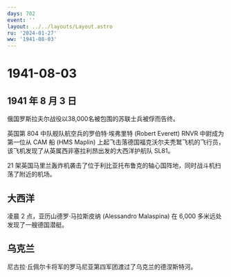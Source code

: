 ```yaml
---
days: 702
event: ''
layout: ../../layouts/Layout.astro
ru: '2024-01-27'
ww: '1941-08-03'
---
```


# 1941-08-03

## 1941 年 8 月 3 日

俄国罗斯拉夫尔战役以38,000名被包围的苏联士兵被俘而告终。

英国第 804 中队舰队航空兵的罗伯特·埃弗里特 (Robert Everett) RNVR
中尉成为第一位从 CAM 船 (HMS Maplin)
上起飞击落德国福克沃尔夫秃鹫飞机的飞行员，该飞机发现了从英属西非塞拉利昂出发的大西洋护航队
SL81。

21
架英国马里兰轰炸机袭击了位于利比亚托布鲁克的轴心国阵地，同时战斗机扫荡了附近的机场。

## 大西洋

凌晨 2 点，亚历山德罗·马拉斯皮纳 (Alessandro Malaspina) 在 6,000
多米远处发现了一艘德国潜艇。

## 乌克兰

尼古拉·丘佩尔卡将军的罗马尼亚第四军团渡过了乌克兰的德涅斯特河。
